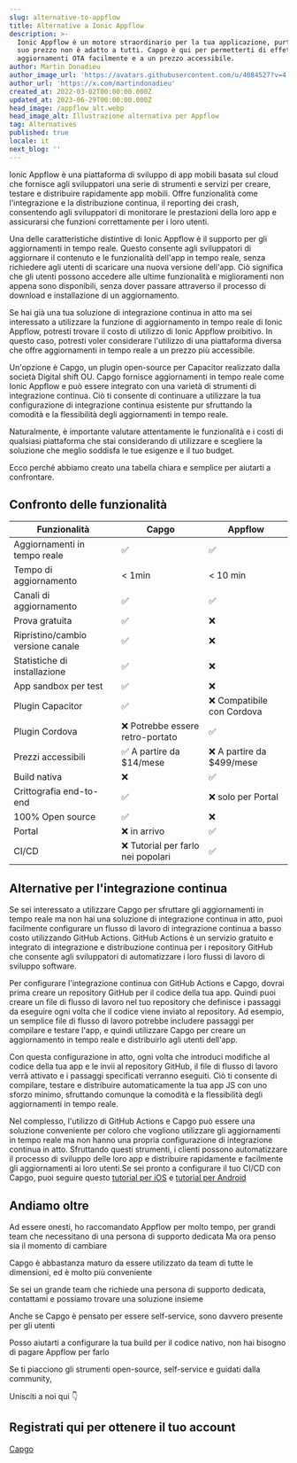 ```yaml
---
slug: alternative-to-appflow
title: Alternative a Ionic Appflow
description: >-
  Ionic Appflow è un motore straordinario per la tua applicazione, purtroppo il
  suo prezzo non è adatto a tutti. Capgo è qui per permetterti di effettuare
  aggiornamenti OTA facilmente e a un prezzo accessibile.
author: Martin Donadieu
author_image_url: 'https://avatars.githubusercontent.com/u/4084527?v=4'
author_url: 'https://x.com/martindonadieu'
created_at: 2022-03-02T00:00:00.000Z
updated_at: 2023-06-29T00:00:00.000Z
head_image: /appflow_alt.webp
head_image_alt: Illustrazione alternativa per Appflow
tag: Alternatives
published: true
locale: it
next_blog: ''
---
```


Ionic Appflow è una piattaforma di sviluppo di app mobili basata sul cloud che fornisce agli sviluppatori una serie di strumenti e servizi per creare, testare e distribuire rapidamente app mobili. Offre funzionalità come l'integrazione e la distribuzione continua, il reporting dei crash, consentendo agli sviluppatori di monitorare le prestazioni della loro app e assicurarsi che funzioni correttamente per i loro utenti.

Una delle caratteristiche distintive di Ionic Appflow è il supporto per gli aggiornamenti in tempo reale. Questo consente agli sviluppatori di aggiornare il contenuto e le funzionalità dell'app in tempo reale, senza richiedere agli utenti di scaricare una nuova versione dell'app. Ciò significa che gli utenti possono accedere alle ultime funzionalità e miglioramenti non appena sono disponibili, senza dover passare attraverso il processo di download e installazione di un aggiornamento.

Se hai già una tua soluzione di integrazione continua in atto ma sei interessato a utilizzare la funzione di aggiornamento in tempo reale di Ionic Appflow, potresti trovare il costo di utilizzo di Ionic Appflow proibitivo. In questo caso, potresti voler considerare l'utilizzo di una piattaforma diversa che offre aggiornamenti in tempo reale a un prezzo più accessibile.

Un'opzione è Capgo, un plugin open-source per Capacitor realizzato dalla società Digital shift OU. Capgo fornisce aggiornamenti in tempo reale come Ionic Appflow e può essere integrato con una varietà di strumenti di integrazione continua. Ciò ti consente di continuare a utilizzare la tua configurazione di integrazione continua esistente pur sfruttando la comodità e la flessibilità degli aggiornamenti in tempo reale.

Naturalmente, è importante valutare attentamente le funzionalità e i costi di qualsiasi piattaforma che stai considerando di utilizzare e scegliere la soluzione che meglio soddisfa le tue esigenze e il tuo budget.

Ecco perché abbiamo creato una tabella chiara e semplice per aiutarti a confrontare.

## Confronto delle funzionalità

| Funzionalità | Capgo | Appflow |
| --- | --- | --- |
| Aggiornamenti in tempo reale | ✅ | ✅ |
| Tempo di aggiornamento | < 1min | < 10 min |
| Canali di aggiornamento | ✅ | ✅ |
| Prova gratuita | ✅ | ❌ |
| Ripristino/cambio versione canale | ✅ | ❌ |
| Statistiche di installazione | ✅ | ❌ |
| App sandbox per test | ✅ | ❌ |
| Plugin Capacitor | ✅ | ❌ Compatibile con Cordova |
| Plugin Cordova | ❌ Potrebbe essere retro-portato | ✅ |
| Prezzi accessibili | ✅ A partire da $14/mese | ❌ A partire da $499/mese |
| Build nativa | ❌ | ✅ |
| Crittografia end-to-end | ✅ | ❌ solo per Portal |
| 100% Open source | ✅ | ❌ |
| Portal | ❌ in arrivo | ✅ |
| CI/CD | ❌ Tutorial per farlo nei popolari | ✅ |

## Alternative per l'integrazione continua

Se sei interessato a utilizzare Capgo per sfruttare gli aggiornamenti in tempo reale ma non hai una soluzione di integrazione continua in atto, puoi facilmente configurare un flusso di lavoro di integrazione continua a basso costo utilizzando GitHub Actions. GitHub Actions è un servizio gratuito e integrato di integrazione e distribuzione continua per i repository GitHub che consente agli sviluppatori di automatizzare i loro flussi di lavoro di sviluppo software.

Per configurare l'integrazione continua con GitHub Actions e Capgo, dovrai prima creare un repository GitHub per il codice della tua app. Quindi puoi creare un file di flusso di lavoro nel tuo repository che definisce i passaggi da eseguire ogni volta che il codice viene inviato al repository. Ad esempio, un semplice file di flusso di lavoro potrebbe includere passaggi per compilare e testare l'app, e quindi utilizzare Capgo per creare un aggiornamento in tempo reale e distribuirlo agli utenti dell'app.

Con questa configurazione in atto, ogni volta che introduci modifiche al codice della tua app e le invii al repository GitHub, il file di flusso di lavoro verrà attivato e i passaggi specificati verranno eseguiti. Ciò ti consente di compilare, testare e distribuire automaticamente la tua app JS con uno sforzo minimo, sfruttando comunque la comodità e la flessibilità degli aggiornamenti in tempo reale.

Nel complesso, l'utilizzo di GitHub Actions e Capgo può essere una soluzione conveniente per coloro che vogliono utilizzare gli aggiornamenti in tempo reale ma non hanno una propria configurazione di integrazione continua in atto. Sfruttando questi strumenti, i clienti possono automatizzare il processo di sviluppo delle loro app e distribuire rapidamente e facilmente gli aggiornamenti ai loro utenti.Se sei pronto a configurare il tuo CI/CD con Capgo, puoi seguire questo [tutorial per iOS](https://capgoapp/blog/automatic-capacitor-ios-build-github-action/) e [tutorial per Android](https://capgoapp/blog/automatic-capacitor-android-build-github-action/)

## Andiamo oltre

Ad essere onesti, ho raccomandato Appflow per molto tempo, per grandi team che necessitano di una persona di supporto dedicata
Ma ora penso sia il momento di cambiare

Capgo è abbastanza maturo da essere utilizzato da team di tutte le dimensioni, ed è molto più conveniente

Se sei un grande team che richiede una persona di supporto dedicata, contattami e possiamo trovare una soluzione insieme

Anche se Capgo è pensato per essere self-service, sono davvero presente per gli utenti

Posso aiutarti a configurare la tua build per il codice nativo, non hai bisogno di pagare Appflow per farlo

Se ti piacciono gli strumenti open-source, self-service e guidati dalla community,

Unisciti a noi qui 👇

## Registrati qui per ottenere il tuo account

[Capgo](/register/)